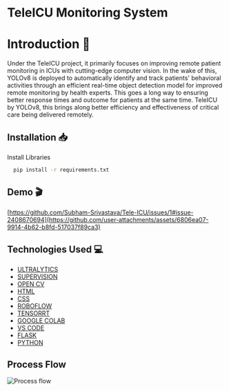 # TeleICU Monitoring System


# Introduction 📖

Under the TeleICU project, it primarily focuses on improving remote patient monitoring in ICUs with cutting-edge computer vision. In the wake of this, YOLOv8 is deployed to automatically identify and track patients' behavioral activities through an efficient real-time object detection model for improved remote monitoring by health experts. This goes a long way to ensuring better response times and outcome for patients at the same time. TeleICU by YOLOv8, this brings along better efficiency and effectiveness of critical care being delivered remotely.



## Installation 📥

Install Libraries 

```bash
  pip install -r requirements.txt
```
    
## Demo 🎬

[https://github.com/Subham-Srivastava/Tele-ICU/issues/1#issue-2408670694](https://github.com/user-attachments/assets/6806ea07-9914-4b62-b8fd-517037f89ca3)


## Technologies Used 💻

- [ULTRALYTICS](https://docs.ultralytics.com/)
- [SUPERVISION](https://supervision.roboflow.com/latest/)
- [OPEN CV](https://docs.opencv.org/4.x/)
- [HTML](https://developer.mozilla.org/en-US/docs/Web/HTML)
- [CSS](https://developer.mozilla.org/en-US/docs/Web/CSS)
- [ROBOFLOW](https://docs.roboflow.com/)
- [TENSORRT](https://docs.nvidia.com/deeplearning/tensorrt/developer-guide/index.html)
- [GOOGLE COLAB](https://colab.research.google.com/github/jakevdp/PythonDataScienceHandbook/blob/master/notebooks/01.01-Help-And-Documentation.ipynb)
- [VS CODE](https://code.visualstudio.com/docs)
- [FLASK](https://flask.palletsprojects.com/en/3.0.x/)
- [PYTHON](https://docs.python.org/3/)

## Process Flow

![Process flow](https://github.com/user-attachments/assets/83c8af63-6b07-4200-b0b2-1fe3f156eba0)
